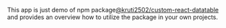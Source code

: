 This app is just demo of npm package[@kruti2502/custom-react-datatable](https://www.npmjs.com/package/@kruti2502/custom-react-datatable) and provides an overview how to utilize the package in your own projects.
